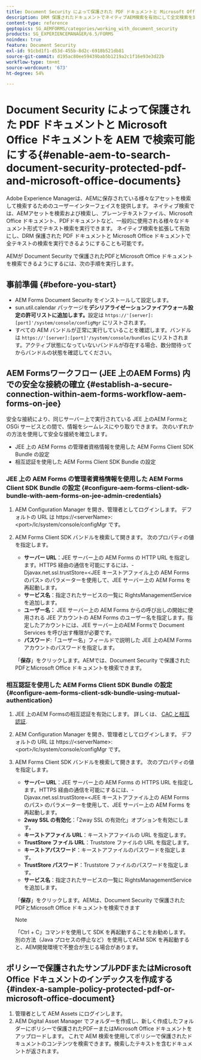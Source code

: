 ```yaml
---
title: Document Security によって保護された PDF ドキュメントと Microsoft Office ドキュメントを AEM で検索可能にする
description: DRM 保護されたドキュメントでネイティブAEM検索を有効にして全文検索を実行する方法をPDFします。
content-type: reference
geptopics: SG_AEMFORMS/categories/working_with_document_security
products: SG_EXPERIENCEMANAGER/6.5/FORMS
noindex: true
feature: Document Security
exl-id: 91cbd1f1-d53d-455b-8d2c-6918b521db81
source-git-commit: d195ac80ee59439bab5b1219a2c1f16e93e3d22b
workflow-type: tm+mt
source-wordcount: '673'
ht-degree: 54%

---
```


# Document Security によって保護された PDF ドキュメントと Microsoft Office ドキュメントを AEM で検索可能にする{#enable-aem-to-search-document-security-protected-pdf-and-microsoft-office-documents}

Adobe Experience Managerは、AEMに保存されている様々なアセットを検索して検索するためのユーザーインターフェイスを提供します。 ネイティブ検索では、AEMアセットを検索および検索し、プレーンテキストファイル、Microsoft Office ドキュメント、PDFドキュメントなど、一般的に使用される様々なドキュメント形式でテキスト検索を実行できます。 ネイティブ検索を拡張して有効にし、DRM 保護された PDF ドキュメントと Microsoft Office ドキュメントで全テキストの検索を実行できるようにすることも可能です。

AEMが Document Security で保護されたPDFとMicrosoft Office ドキュメントを検索できるようにするには、次の手順を実行します。

## 事前準備 {#before-you-start}

* AEM Forms Document Security をインストールして設定します。
* sun.util.calendar パッケージを&#x200B;**デシリアライゼーションファイアウォール設定の許可リストに追加します。**&#x200B;設定は `https://'[server]:[port]'/system/console/configMgr` にリストされます。
* すべての AEM バンドルが正常に実行していることを確認します。バンドルは `https://'[server]:[port]'/system/console/bundles` にリストされます。アクティブ状態になっていないバンドルが存在する場合、数分間待ってからバンドルの状態を確認してください。

## AEM Formsワークフロー (JEE 上のAEM Forms) 内での安全な接続の確立 {#establish-a-secure-connection-within-aem-forms-workflow-aem-forms-on-jee}

安全な接続により、同じサーバー上で実行されている JEE 上のAEM Formsと OSGi サービスとの間で、情報をシームレスにやり取りできます。 次のいずれかの方法を使用して安全な接続を確立します。

* JEE 上の AEM Forms の管理者資格情報を使用した AEM Forms Client SDK Bundle の設定
* 相互認証を使用した AEM Forms Client SDK Bundle の設定

### JEE 上の AEM Forms の管理者資格情報を使用した AEM Forms Client SDK Bundle の設定 {#configure-aem-forms-client-sdk-bundle-with-aem-forms-on-jee-admin-credentials}

1. AEM Configuration Manager を開き、管理者としてログインします。 デフォルトの URL は https://&lt;serverName>:&lt;port>/lc/system/console/configMgr です。
1. AEM Forms Client SDK バンドルを検索して開きます。 次のプロパティの値を指定します。

   * **サーバー URL**：JEE サーバー上の AEM Forms の HTTP URL を指定します。HTTPS 経由の通信を可能にするには、-Djavax.net.ssl.trustStore=&lt;JEE キーストアファイル上の AEM Forms のパス> のパラメーターを使用して、JEE サーバー上の AEM Forms を再起動します。
   * **サービス名**：指定されたサービスの一覧に RightsManagementService を追加します。
   * **ユーザー名：** JEE サーバー上の AEM Forms からの呼び出しの開始に使用される JEE アカウントの AEM Forms のユーザー名を指定します。指定したアカウントには、JEE サーバー上のAEM Formsで Document Services を呼び出す権限が必要です。
   * **パスワード**:「ユーザー名」フィールドで説明した JEE 上のAEM Formsアカウントのパスワードを指定します。

   「**保存**」をクリックします。AEMでは、Document Security で保護されたPDFとMicrosoft Office ドキュメントを検索できます。

### 相互認証を使用した AEM Forms Client SDK Bundle の設定 {#configure-aem-forms-client-sdk-bundle-using-mutual-authentication}

1. JEE 上のAEM Formsの相互認証を有効にします。 詳しくは、 [CAC と相互認証](https://helpx.adobe.com/jp/livecycle/kb/cac-mutual-authentication.html).
1. AEM Configuration Manager を開き、管理者としてログインします。 デフォルトの URL は https://&lt;serverName>:&lt;port>/lc/system/console/configMgr です。
1. AEM Forms Client SDK バンドルを検索して開きます。 次のプロパティの値を指定します。

   * **サーバー URL**：JEE サーバー上の AEM Forms の HTTPS URL を指定します。HTTPS 経由の通信を可能にするには、-Djavax.net.ssl.trustStore=&lt;JEE キーストアファイル上の AEM Forms のパス> のパラメーターを使用して、JEE サーバー上の AEM Forms を再起動します。
   * **2way SSL の有効化**：「2way SSL の有効化」オプションを有効にします。
   * **キーストアファイル URL**：キーストアファイルの URL を指定します。
   * **TrustStore ファイル URL**：Truststore ファイルの URL を指定します。
   * **キーストアパスワード**：キーストアファイルのパスワードを指定します。
   * **TrustStore パスワード**：Truststore ファイルのパスワードを指定します。
   * **サービス名**：指定されたサービスの一覧に RightsManagementService を追加します。

   「**保存**」をクリックします。AEMは、Document Security で保護されたPDFとMicrosoft Office ドキュメントを検索できます

   >[!NOTE]
   >
   > 「Ctrl + C」コマンドを使用して SDK を再起動することをお勧めします。 別の方法（Java プロセスの停止など）を使用してAEM SDK を再起動すると、AEM開発環境で不整合が生じる場合があります。

## ポリシーで保護されたサンプルPDFまたはMicrosoft Office ドキュメントのインデックスを作成する {#index-a-sample-policy-protected-pdf-or-microsoft-office-document}

1. 管理者として AEM Assets にログインします。
1. AEM Digital Asset Manager でフォルダーを作成し、新しく作成したフォルダーにポリシーで保護されたPDFーまたはMicrosoft Office ドキュメントをアップロードします。 これで AEM 検索を使用してポリシーで保護されたドキュメントのコンテンツを検索できます。検索したテキストを含むドキュメントが返されます。

